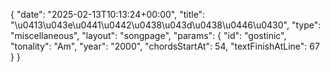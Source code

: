 {
    "date": "2025-02-13T10:13:24+00:00",
    "title": "\u0413\u043e\u0441\u0442\u0438\u043d\u0438\u0446\u0430",
    "type": "miscellaneous",
    "layout": "songpage",
    "params": {
        "id": "gostinic",
        "tonality": "Am",
        "year": "2000",
        "chordsStartAt": 54,
        "textFinishAtLine": 67
    }
}